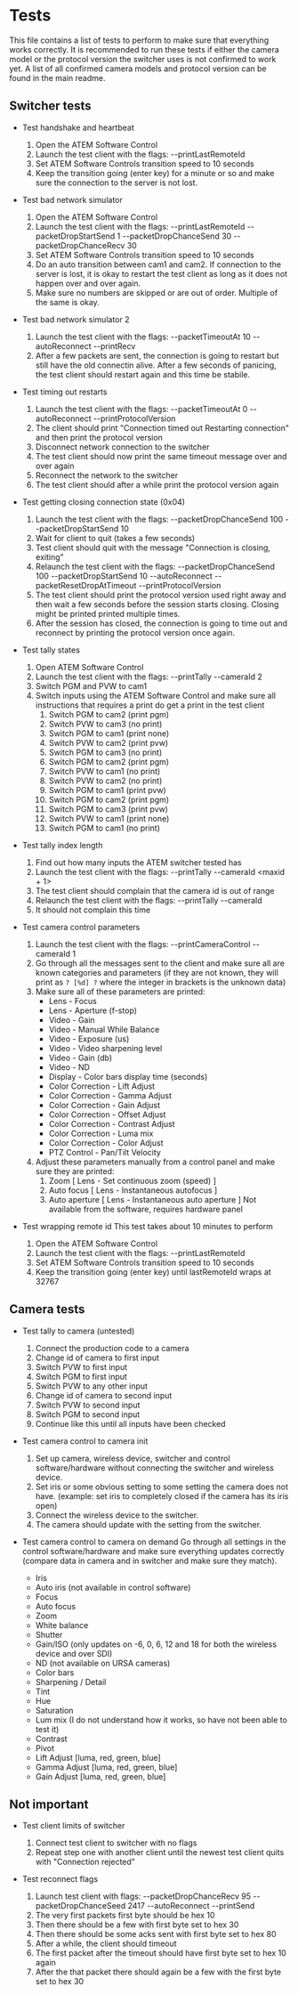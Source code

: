 # Tests
This file contains a list of tests to perform to make sure that everything works correctly.
It is recommended to run these tests if either the camera model or the protocol version the switcher uses is not confirmed to work yet.
A list of all confirmed camera models and protocol version can be found in the main readme.



## Switcher tests
* Test handshake and heartbeat
	1. Open the ATEM Software Control
	2. Launch the test client with the flags: --printLastRemoteId
	3. Set ATEM Software Controls transition speed to 10 seconds
	4. Keep the transition going (enter key) for a minute or so and make sure the connection to the server is not lost.

* Test bad network simulator
	1. Open the ATEM Software Control
	2. Launch the test client with the flags: --printLastRemoteId --packetDropStartSend 1 --packetDropChanceSend 30 --packetDropChanceRecv 30
	3. Set ATEM Software Controls transition speed to 10 seconds
	4. Do an auto transition between cam1 and cam2. If connection to the server is lost, it is okay to restart the test client as long as it does not happen over and over again.
	5. Make sure no numbers are skipped or are out of order. Multiple of the same is okay.

* Test bad network simulator 2
	1. Launch the test client with the flags: --packetTimeoutAt 10 --autoReconnect --printRecv
	2. After a few packets are sent, the connection is going to restart but still have the old connectin alive. After a few seconds of panicing, the test client should restart again and this time be stabile.

* Test timing out restarts
	1. Launch the test client with the flags: --packetTimeoutAt 0 --autoReconnect --printProtocolVersion
	2. The client should print "Connection timed out Restarting connection" and then print the protocol version
	3. Disconnect network connection to the switcher
	4. The test client should now print the same timeout message over and over again
	5. Reconnect the network to the switcher
	6. The test client should after a while print the protocol version again

* Test getting closing connection state (0x04)
	1. Launch the test client with the flags: --packetDropChanceSend 100 --packetDropStartSend 10
	2. Wait for client to quit (takes a few seconds)
	3. Test client should quit with the message "Connection is closing, exiting"
	4. Relaunch the test client with the flags: --packetDropChanceSend 100 --packetDropStartSend 10 --autoReconnect --packetResetDropAtTimeout --printProtocolVersion
	5. The test client should print the protocol version used right away and then wait a few seconds before the session starts closing. Closing might be printed printed multiple times.
	6. After the session has closed, the connection is going to time out and reconnect by printing the protocol version once again.

* Test tally states
	1. Open ATEM Software Control
	2. Launch the test client with the flags: --printTally --cameraId 2
	3. Switch PGM and PVW to cam1
	4. Switch inputs using the ATEM Software Control and make sure all instructions that requires a print do get a print in the test client
		1. Switch PGM to cam2 (print pgm)
		2. Switch PVW to cam3 (no print)
		3. Switch PGM to cam1 (print none)
		4. Switch PVW to cam2 (print pvw)
		5. Switch PGM to cam3 (no print)
		6. Switch PGM to cam2 (print pgm)
		7. Switch PVW to cam1 (no print)
		8. Switch PVW to cam2 (no print)
		9. Switch PGM to cam1 (print pvw)
		10. Switch PGM to cam2 (print pgm)
		11. Switch PGM to cam3 (print pvw)
		12. Switch PVW to cam1 (print none)
		13. Switch PGM to cam1 (no print)

* Test tally index length
	1. Find out how many inputs the ATEM switcher tested has
	2. Launch the test client with the flags: --printTally --cameraId <maxid + 1>
	3. The test client should complain that the camera id is out of range
	4. Relaunch the test client with the flags: --printTally --cameraId <maxid>
	5. It should not complain this time

* Test camera control parameters
	1. Launch the test client with the flags: --printCameraControl --cameraId 1
	2. Go through all the messages sent to the client and make sure all are known categories and parameters (if they are not known, they will print as `? [%d] ?` where the integer in brackets is the unknown data)
	3. Make sure all of these parameters are printed:
		* Lens - Focus
		* Lens - Aperture (f-stop)
		* Video - Gain
		* Video - Manual While Balance
		* Video - Exposure (us)
		* Video - Video sharpening level
		* Video - Gain (db)
		* Video - ND
		* Display - Color bars display time (seconds)
		* Color Correction - Lift Adjust
		* Color Correction - Gamma Adjust
		* Color Correction - Gain Adjust
		* Color Correction - Offset Adjust
		* Color Correction - Contrast Adjust
		* Color Correction - Luma mix
		* Color Correction - Color Adjust
		* PTZ Control - Pan/Tilt Velocity
	4. Adjust these parameters manually from a control panel and make sure they are printed:
		1. Zoom [ Lens - Set continuous zoom (speed) ]
		2. Auto focus [ Lens - Instantaneous autofocus ]
		3. Auto aperture [ Lens - Instantaneous auto aperture ] Not available from the software, requires hardware panel

* Test wrapping remote id
	This test takes about 10 minutes to perform
	1. Open the ATEM Software Control
	2. Launch the test client with the flags: --printLastRemoteId
	3. Set ATEM Software Controls transition speed to 10 seconds
	4. Keep the transition going (enter key) until lastRemoteId wraps at 32767



## Camera tests
* Test tally to camera (untested)
	1. Connect the production code to a camera
	2. Change id of camera to first input
	3. Switch PVW to first input
	4. Switch PGM to first input
	5. Switch PVW to any other input
	6. Change id of camera to second input
	7. Switch PVW to second input
	8. Switch PGM to second input
	9. Continue like this until all inputs have been checked

* Test camera control to camera init
	1. Set up camera, wireless device, switcher and control software/hardware without connecting the switcher and wireless device.
	2. Set iris or some obvious setting to some setting the camera does not have. (example: set iris to completely closed if the camera has its iris open)
	3. Connect the wireless device to the switcher.
	4. The camera should update with the setting from the switcher.

* Test camera control to camera on demand
	Go through all settings in the control software/hardware and make sure everything updates correctly (compare data in camera and in switcher and make sure they match).
	* Iris
	* Auto iris (not available in control software)
	* Focus
	* Auto focus
	* Zoom
	* White balance
	* Shutter
	* Gain/ISO (only updates on -6, 0, 6, 12 and 18 for both the wireless device and over SDI)
	* ND (not available on URSA cameras)
	* Color bars
	* Sharpening / Detail
	* Tint
	* Hue
	* Saturation
	* Lum mix (I do not understand how it works, so have not been able to test it)
	* Contrast
	* Pivot
	* Lift Adjust [luma, red, green, blue]
	* Gamma Adjust [luma, red, green, blue]
	* Gain Adjust [luma, red, green, blue]



## Not important
* Test client limits of switcher
	1. Connect test client to switcher with no flags
	2. Repeat step one with another client until the newest test client quits with "Connection rejected"

* Test reconnect flags
	1. Launch test client with flags: --packetDropChanceRecv 95 --packetDropChanceSeed 2417 --autoReconnect --printSend
	2. The very first packets first byte should be hex 10
	3. Then there should be a few with first byte set to hex 30
	4. Then there should be some acks sent with first byte set to hex 80
	5. After a while, the client should timeout
	6. The first packet after the timeout should have first byte set to hex 10 again
	7. After the that packet there should again be a few with the first byte set to hex 30
